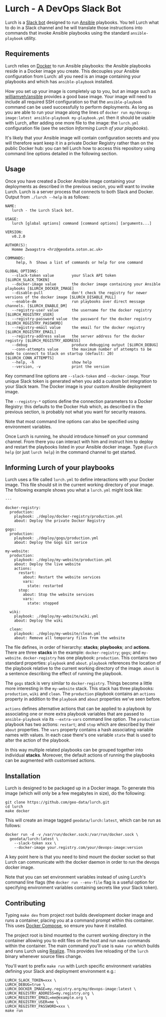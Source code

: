 # Lurch - A DevOps Slack Bot

Lurch is a [Slack bot](https://api.slack.com/bot-users) designed to run
[Ansible](https://www.ansible.com/) playbooks. You tell Lurch what to do in a
Slack channel and he will translate those instructions into commands that invoke
Ansible playbooks using the standard `ansible-playbook` utility.

## Requirements

Lurch relies on [Docker](https://www.docker.com/) to run Ansible playbooks: the
Ansible playbooks reside in a Docker image you create.  This decouples your
Ansible configuration from Lurch: all you need is an image containing your
playbooks and which has `ansible-playbook` installed.

How you set up your image is completely up to you, but an image such as
[williamyeh/ansible](https://hub.docker.com/r/williamyeh/ansible/) provides a
good base image.  Your image will need to include all required SSH configuration
so that the `ansible-playbook` command can be used successfully to perform
deployments.  As long as you are able to run your image along the lines of
`docker run my/devops-image:latest ansible-playbook my-playbook.yml` then it
should be usable with Lurch, after adding one more file to the image: the
`lurch.yml` configuration file (see the section *Informing Lurch of your
playbooks*).

It's likely that your Ansible image will contain configuration secrets and you
will therefore want keep it in a private Docker Registry rather than on the
public Docker hub: you can tell Lurch how to access this repository using
command line options detailed in the following section.

## Usage

Once you have created a Docker Ansible image containing your deployments as
described in the previous secion, you will want to invoke Lurch.  Lurch is a
server process that connects to both Slack and Docker.  Output from `./lurch
--help` is as follows:

```
NAME:
   lurch - the Lurch Slack bot.

USAGE:
   lurch [global options] command [command options] [arguments...]
   
VERSION:
   v0.2.0
   
AUTHOR(S):
   Homme Zwaagstra <hrz@geodata.soton.ac.uk> 
   
COMMANDS:
     help, h  Shows a list of commands or help for one command

GLOBAL OPTIONS:
   --slack-token value        your Slack API token [$LURCH_SLACK_TOKEN]
   --docker-image value       the docker image containing your Ansible playbooks [$LURCH_DOCKER_IMAGE]
   --disable-pull             don't check the registry for newer versions of the docker image [$LURCH_DISABLE_PULL]
   --enable-dm                run playbooks over direct message channels. [$LURCH_ENABLE_DM]
   --registry-user value      the username for the docker registry [$LURCH_REGISTRY_USER]
   --registry-password value  the password for the docker registry [$LURCH_REGISTRY_PASSWORD]
   --registry-email value     the email for the docker registry [$LURCH_REGISTRY_EMAIL]
   --registry-address value   the server address for the docker registry [$LURCH_REGISTRY_ADDRESS]
   --debug                    produce debugging output [$LURCH_DEBUG]
   --conn-attempts value      the maximum number of attempts to be made to connect to Slack on startup (default: 20) [$LURCH_CONN_ATTEMPTS]
   --help, -h                 show help
   --version, -v              print the version
```

Key command line options are `--slack-token` and `--docker-image`.  Your unique
Slack token is generated when you add a custom bot integration to your Slack
team.  The Docker image is your custom Ansible deployment image.

The `--registry-*` options define the connection parameters to a Docker
Registry: this defaults to the Docker Hub which, as described in the previous
section, is probably not what you want for security reasons.

Note that most command line options can also be specified using environment
variables.

Once Lurch is running, he should introduce himself on your command channel.
From there you can interact with him and instruct him to deploy and restart the
playbooks listed in your Ansible docker image.  Type `@lurch help` (or just
`lurch help`) in the command channel to get started.

## Informing Lurch of your playbooks

Lurch uses a file called `lurch.yml` to define interactions with your Docker
image.  This file should sit in the current working directory of your image.
The following example shows you what a `lurch.yml` might look like:

```
---

docker-registry:
  production:
    playbook: ./deploy/docker-registry/production.yml
    about: Deploy the private Docker Registry

gogs:
  production: 
    playbook: ./deploy/gogs/production.yml
    about: Deploy the Gogs Git serice

my-website:
  production:
    playbook: ./deploy/my-website/production.yml
    about: Deploy the live website
    actions:
      restart:
        about: Restart the website services
        vars:
          state: restarted
      stop:
        about: Stop the website services
        vars:
          state: stopped

  wiki:
    playbook: ./deploy/my-website/wiki.yml
    about: Deploy the wiki

  clean:
    playbook: ./deploy/my-website/clean.yml
    about: Remove all temporary files from the website
```

The file defines, in order of hierarchy: **stacks**; **playbooks**; and
**actions**.  There are three **stacks** in the example: `docker-registry`;
`gogs`; and `my-website`. `docker-registry` has one playbook: `production`. This
contains two standard properties: `playbook` and `about`. `playbook` references
the location of the playbook relative to the current working directory of the
image.  `about` is a sentence describing the effect of running the playbook.

The `gogs` stack is very similar to `docker-registry`.  Things become a little
more interesting in the `my-website` stack.  This stack has three playbooks:
`production`, `wiki` and `clean`.  The `production` playbook contains an
`actions` property in addition to the `playbook` and `about` properties we've
seen before.

`actions` defines alternative actions that can be applied to a playbook by
associating one or more extra playbook variables that are passed to
`ansible-playbook` via its `--extra-vars` command line option.  The `production`
playbook has two actions: `restart`; and `stop` which are described by their
`about` properties.  The `vars` property contains a hash associating variable
names with values.  In each case there's one variable `state` that is used to
alter the action of the playbook.

In this way multiple related playbooks can be grouped together into individual
**stacks**.  Moreover, the default actions of running the playbooks can be
augmented with customised actions.

## Installation

Lurch is designed to be packaged up in a Docker image.  To generate this image
(which will only be a few megabytes in size), do the following:

```
git clone https://github.com/geo-data/lurch.git
cd lurch
make docker
```

This will create an image tagged `geodata/lurch:latest`, which can be run as
follows:

```
docker run -d -v /var/run/docker.sock:/var/run/docker.sock \
  geodata/lurch:latest \
    --slack-token xxx \
    --docker-image your.registry.com/your/devops-image:version
```

A key point here is that you need to bind mount the docker socket so that Lurch
can communicate with the docker daemon in order to run the devops docker image.

Note that you can set environment variables instead of using Lurch's command
line flags (the `docker run --env-file` flag is a useful option for specifying
environment variables containing secrets like your Slack token).

## Contributing

Typing `make dev` from project root builds development docker image and runs a
container, placing you at a command prompt within this container.  This uses
[Docker Compose](https://docs.docker.com/compose/), so ensure you have it
installed.

The project root is bind mounted to the current working directory in the
container allowing you to edit files on the host and run `make` commands within
the container.  The main command you'll use is `make run` which builds and runs
Lurch using [Realize](https://tockins.github.io/realize/).  This provides live
reloading of the `lurch` binary whenever source files change.

You'll want to prefix `make run` with Lurch specific environment variables
defining your Slack and deployment environment e.g.:

```
LURCH_SLACK_TOKEN=xxx \
LURCH_DEBUG=true \
LURCH_DOCKER_IMAGE=my.registry.org/my/devops-image:latest \
LURCH_REGISTRY_ADDRESS=my.registry.org \
LURCH_REGISTRY_EMAIL=me@example.org \
LURCH_REGISTRY_USER=me \
LURCH_REGISTRY_PASSWORD=xxx \
make run
```
